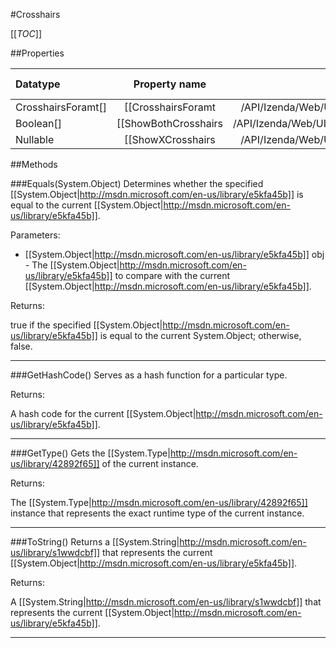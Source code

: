 #Crosshairs

[[_TOC_]]

##Properties

|Datatype|Property name|Property description|Default Value|
|:-------|:----------:|:-----------------:|:-----------:|
|CrosshairsForamt[]|[[CrosshairsForamt|/API/Izenda/Web/UI/HighCharts/Helpers/CodeSamples/Izenda_Web_UI_HighCharts_Helpers_Crosshairs_CrosshairsForamt]]||null|
|Boolean[]|[[ShowBothCrosshairs|/API/Izenda/Web/UI/HighCharts/Helpers/CodeSamples/Izenda_Web_UI_HighCharts_Helpers_Crosshairs_ShowBothCrosshairs]]||null|
|Nullable|[[ShowXCrosshairs|/API/Izenda/Web/UI/HighCharts/Helpers/CodeSamples/Izenda_Web_UI_HighCharts_Helpers_Crosshairs_ShowXCrosshairs]]||False|


##Methods

###Equals(System.Object)
Determines whether the specified [[System.Object|http://msdn.microsoft.com/en-us/library/e5kfa45b]] is equal to the current [[System.Object|http://msdn.microsoft.com/en-us/library/e5kfa45b]].

Parameters: 

* [[System.Object|http://msdn.microsoft.com/en-us/library/e5kfa45b]] obj  - The [[System.Object|http://msdn.microsoft.com/en-us/library/e5kfa45b]] to compare with the current [[System.Object|http://msdn.microsoft.com/en-us/library/e5kfa45b]].





Returns:

true if the specified [[System.Object|http://msdn.microsoft.com/en-us/library/e5kfa45b]] is equal to the current System.Object; otherwise, false.


---


###GetHashCode()
 Serves as a hash function for a particular type.  





Returns:

A hash code for the current [[System.Object|http://msdn.microsoft.com/en-us/library/e5kfa45b]].


---


###GetType()
Gets the [[System.Type|http://msdn.microsoft.com/en-us/library/42892f65]] of the current instance.





Returns:

The [[System.Type|http://msdn.microsoft.com/en-us/library/42892f65]] instance that represents the exact runtime type of the current instance.


---


###ToString()
Returns a [[System.String|http://msdn.microsoft.com/en-us/library/s1wwdcbf]] that represents the current [[System.Object|http://msdn.microsoft.com/en-us/library/e5kfa45b]].





Returns:

A [[System.String|http://msdn.microsoft.com/en-us/library/s1wwdcbf]] that represents the current [[System.Object|http://msdn.microsoft.com/en-us/library/e5kfa45b]].


---


